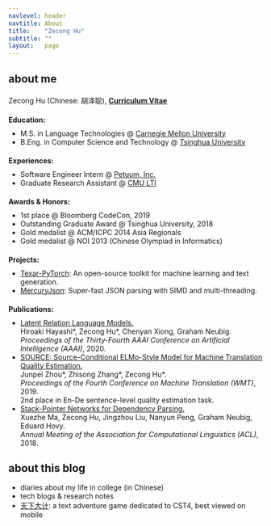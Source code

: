 ```yaml
---
navlevel: header
navtitle: About
title:    "Zecong Hu"
subtitle: ""
layout:   page
---
```


<style>
  p, ul { margin: 10px auto !important; }
  p { margin-top: 20px !important; }
</style>

## about me

Zecong Hu (Chinese: 胡泽聪), **<a href="/CV_Zecong-HU.pdf" target="_blank">Curriculum Vitae</a>**

**Education:**

- M.S. in Language Technologies @ [Carnegie Mellon University](https://www.cmu.edu/)
- B.Eng. in Computer Science and Technology @ [Tsinghua University](https://www.tsinghua.edu.cn/)

**Experiences:**

- Software Engineer Intern @ [Petuum, Inc.](https://petuum.com/)
- Graduate Research Assistant @ [CMU LTI](https://www.lti.cs.cmu.edu/)

**Awards & Honors:**

- 1st place @ Bloomberg CodeCon, 2019
- Outstanding Graduate Award @ Tsinghua University, 2018
- Gold medalist @ ACM/ICPC 2014 Asia Regionals
- Gold medalist @ NOI 2013 (Chinese Olympiad in Informatics)

**Projects:**

- [Texar-PyTorch](https://github.com/asyml/texar-pytorch): An open-source toolkit for machine learning and text generation.
- [MercuryJson](https://github.com/Somefive/MercuryJson): Super-fast JSON parsing with SIMD and multi-threading.

**Publications:**

- [Latent Relation Language Models.](https://arxiv.org/abs/1908.07690)<br/>
  Hiroaki Hayashi\*, Zecong Hu\*, Chenyan Xiong, Graham Neubig.<br/>
  *Proceedings of the Thirty-Fourth AAAI Conference on Artificial Intelligence (AAAI)*, 2020.
- [SOURCE: Source-Conditional ELMo-Style Model for Machine Translation Quality Estimation.](https://www.aclweb.org/anthology/W19-5411/)<br/>
  Junpei Zhou\*, Zhisong Zhang\*, Zecong Hu\*.<br/>
  *Proceedings of the Fourth Conference on Machine Translation (WMT)*, 2019.<br/>
  2nd place in En-De sentence-level quality estimation task.
- [Stack-Pointer Networks for Dependency Parsing.](https://aclweb.org/anthology/papers/P/P18/P18-1130/)<br/>
  Xuezhe Ma, Zecong Hu, Jingzhou Liu, Nanyun Peng, Graham Neubig, Eduard Hovy.<br/>
  *Annual Meeting of the Association for Computational Linguistics (ACL)*, 2018.

## about this blog

- diaries about my life in college (in Chinese)
- tech blogs & research notes
- [天下大计](http://cst4.zecong.hu/): a text adventure game dedicated to CST4, best viewed on mobile
